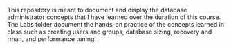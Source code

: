 This repository is meant to document and display the database administrator concepts that I have learned over the duration of this course.
The Labs folder document the hands-on practice of the concepts learned in class such as creating users and groups, database sizing, recovery and rman, and performance tuning.
